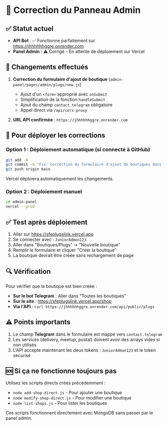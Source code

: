 # 🔧 Correction du Panneau Admin

## ✅ Statut actuel

- **API Bot** : ✅ Fonctionne parfaitement sur https://jhhhhhhggre.onrender.com
- **Panel Admin** : ⚠️ Corrigé - En attente de déploiement sur Vercel

## 📝 Changements effectués

1. **Correction du formulaire d'ajout de boutique** (`admin-panel/pages/admin/plugs/new.js`)
   - Ajout d'un `<form>` approprié avec `onSubmit`
   - Simplification de la fonction `handleSubmit`
   - Ajout du champ `contact.telegram` obligatoire
   - Appel direct via `/api/cors-proxy`

2. **URL API confirmée** : `https://jhhhhhhggre.onrender.com`

## 🚀 Pour déployer les corrections

### Option 1 : Déploiement automatique (si connecté à GitHub)
```bash
git add -A
git commit -m "Fix: Correction du formulaire d'ajout de boutiques dans le panel admin"
git push origin main
```
Vercel déploiera automatiquement les changements.

### Option 2 : Déploiement manuel
```bash
cd admin-panel
vercel --prod
```

## ✅ Test après déploiement

1. Aller sur https://sfeplugslink.vercel.app
2. Se connecter avec : `JuniorAdmon123`
3. Aller dans "Boutiques/Plugs" → "Nouvelle boutique"
4. Remplir le formulaire et cliquer "Créer la boutique"
5. La boutique devrait être créée sans rechargement de page

## 🔍 Vérification

Pour vérifier que la boutique est bien créée :
- **Sur le bot Telegram** : Aller dans "Toutes les boutiques"
- **Sur le site** : https://sfeplugslink.vercel.app/shop
- **Via l'API** : `curl https://jhhhhhhggre.onrender.com/api/public/plugs`

## ⚠️ Points importants

1. Le champ **Telegram** dans le formulaire est mappé vers `contact.telegram`
2. Les services (delivery, meetup, postal) doivent avoir des arrays vides si non utilisés
3. L'API accepte maintenant les deux tokens : `JuniorAdmon123` et le token sécurisé

## 🆘 Si ça ne fonctionne toujours pas

Utilisez les scripts directs créés précédemment :
- `node add-shop-direct.js` - Pour ajouter une boutique
- `node modify-shop-direct.js` - Pour modifier une boutique
- `node list-shops.js` - Pour lister les boutiques

Ces scripts fonctionnent directement avec MongoDB sans passer par le panel admin.